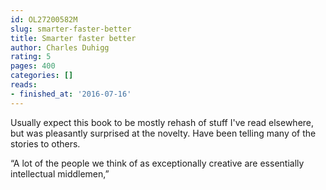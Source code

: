 ```yaml
---
id: OL27200582M
slug: smarter-faster-better
title: Smarter faster better
author: Charles Duhigg
rating: 5
pages: 400
categories: []
reads:
- finished_at: '2016-07-16'
---
```

Usually expect this book to be mostly rehash of stuff I've read elsewhere, but was pleasantly surprised at the novelty. Have been telling many of the stories to others.

“A lot of the people we think of as exceptionally creative are essentially intellectual middlemen,”
